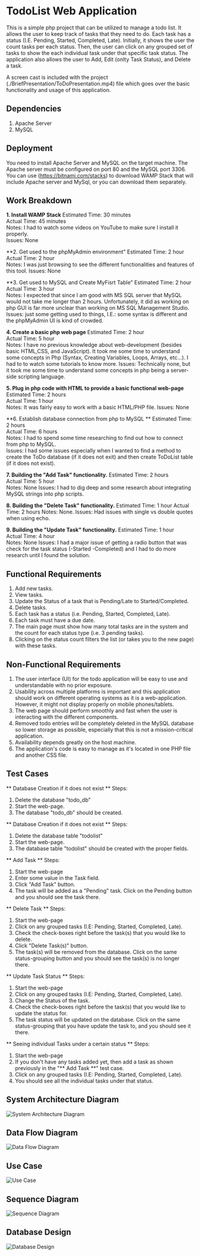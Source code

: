 # TodoList Web Application

This is a simple php project that can be utilized to manage a todo list. It allows the user to keep track of tasks that they need to do. Each task has a status (I.E. Pending, Started, Completed, Late). Initially, it shows the user the count tasks per each status. Then, the user can click on any grouped set of tasks to show the each individual task under that specific task status. The application also allows the user to Add, Edit (onlty Task Status), and Delete a task.
  
A screen cast is included with the project (./BriefPresentation/ToDoPresentation.mp4) file which goes over the basic functionality and usage of this application.


## Dependencies

1. Apache Server
2. MySQL


## Deployment
You need to install Apache Server and MySQL on the target machine. The Apache server must be configured on port 80 and the MySQL port 3306. You can use (https://bitnami.com/stacks) to download WAMP Stack that will include Apache server and MySql, or you can download them separately.


## Work Breakdown

**1. Install WAMP Stack**
Estimated Time: 30 minutes  
Actual Time: 45 minutes  
Notes: I had to watch some videos on YouTube to make sure I install it properly.  
Issues: None  

**2. Get used to the phpMyAdmin environment"
Estimated Time: 2 hour  
Actual Time: 2 hour  
Notes: I was just browsing to see the different functionalities and features of this tool.
Issues: None

**3. Get used to MySQL and Create MyFisrt Table"
Estimated Time: 2 hour  
Actual Time: 3 hour  
Notes: I expected that since I am good with MS SQL server that MySQL would not take me longer than 2 hours. Unfortunately, it did as working on php GUI is far more unclear than working on MS SQL Management Studio.
Issues: just some getting used to things, I.E.: some syntax is different and the phpMyAdmin UI is kind of crowded.

**4. Create a basic php web page**
Estimated Time: 2 hour  
Actual Time: 5 hour  
Notes: I have no previous knowledge about web-development (besides basic HTML,CSS, and JavaScript). It took me some time to understand some concepts in Php (Syntax, Creating Variables, Loops, Arrays, etc...). I had to to watch some tutorials to know more.
Issues: Technically none, but it took me some time to understand some concepts in php being a server-side scripting language.  

**5. Plug in php code with HTML to provide a basic functional web-page**
Estimated Time: 2 hours  
Actual Time: 1 hour  
Notes: It was fairly easy to work with a basic HTML/PHP file.
Issues: None  

**6. Establish database connection from php to MySQL **
Estimated Time: 2 hours  
Actual Time: 6 hours  
Notes: I had to spend some time researching to find out how to connect from php to MySQL.  
Issues: I had some issues especially when I wanted to find a method to create the ToDo database (if it does not exit) and then create ToDoList table (if it does not exist).

**7. Building the "Add Task" functionality.**
Estimated Time: 2 hours   
Actual Time: 5 hour  
Notes: None
Issues: I had to dig deep and some research about integrating MySQL strings into php scripts.  

**8. Building the "Delete Task" functionality.**
Estimated Time: 1 hour 
Actual Time: 2 hours 
Notes: None. 
Issues: Had issues with single vs double quotes when using echo.

**9. Building the "Update Task" functionality.**
Estimated Time: 1 hour  
Actual Time: 4 hour  
Notes: None
Issues: I had a major issue of getting a radio button that was check for the task status (-Started  -Completed) and I had to do more research until I found the solution.


## Functional Requirements

1.	Add new tasks.
2.	View tasks. 
3.	Update the Status of a task that is Pending/Late to Started/Completed.
4.	Delete tasks. 
5.	Each task has a status (i.e. Pending, Started, Completed, Late). 
6.	Each task must have a due date.
7.	The main page must show how many total tasks are in the system and the count for each status type (i.e. 3 pending tasks).
8.	Clicking on the status count filters the list (or takes you to the new page) with these tasks.


## Non-Functional Requirements

1. The user interface (UI) for the todo application will be easy to use and understandable with no prior exposure.
2. Usability across multiple platforms is important and this application should work on different operating systems as it is a web-application. However, it might not display properly on mobile phones/tablets.
3. The web page should perform smoothly and fast when the user is interacting with the different components.
4. Removed todo entries will be completely deleted in the MySQL database so lower storage as possible, especially that this is not a mission-critical application.
5. Availability depends greatly on the host machine.
6. The application's code is easy to manage as it's located in one PHP file and another CSS file.


## Test Cases

** Database Creation if it does not exist **
Steps: 
1. Delete the database "todo_db"
2. Start the web-page.
3. The database "todo_db" should be created.
 
 ** Database Creation if it does not exist **
Steps: 
1. Delete the database table "todolist"
2. Start the web-page.
3. The database table "todolist" should be created with the proper fields.

** Add Task **
Steps: 
1. Start the web-page 
2. Enter some value in the Task field.
3. Click "Add Task" button.
4. The task will be added as a "Pending" task. Click on the Pending button and you should see the task there.
 
** Delete Task **
Steps: 
1. Start the web-page 
2. Click on any grouped tasks (I.E: Pending, Started, Completed, Late).
3. Check the check-boxes right before the task(s) that you would like to delete.
4. Click "Delete Task(s)" button.
5. The task(s) will be removed from the database. Click on the same status-grouping button and you should see the task(s) is no longer there.

** Update Task Status **
Steps: 
1. Start the web-page 
2. Click on any grouped tasks (I.E: Pending, Started, Completed, Late).
3. Change the Status of the task.
4. Check the check-boxes right before the task(s) that you would like to update the status for.
5. The task status will be updated on the database. Click on the same status-grouping that you have update the task to, and you should see it there. 

** Seeing individual Tasks under a certain status **
Steps: 
1. Start the web-page 
2. If you don't have any tasks added yet, then add a task as shown previously in the "** Add Task **" test case.
3. Click on any grouped tasks (I.E: Pending, Started, Completed, Late).
4. You should see all the individual tasks under that status.

## System Architecture Diagram
![System Architecture Diagram](images/SystemArchitectureDiagram.png)

## Data Flow Diagram
![Data Flow Diagram](images/DataFlowDiagram.png)

## Use Case
![Use Case](images/UseCase.png)

## Sequence Diagram
![Sequence Diagram](images/SequenceDiagram.png)

## Database Design
![Database Design](images/DatabaseDesign.png)